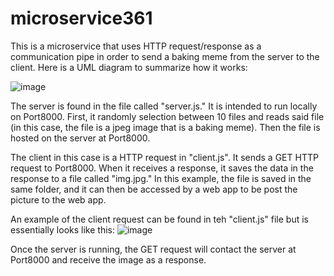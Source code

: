 # microservice361

This is a microservice that uses HTTP request/response as a communication pipe in order to send a baking meme from the server to the client.  Here is a UML diagram to summarize how it works: 

![image](https://user-images.githubusercontent.com/96030208/198846587-8effe104-d62a-4b04-873b-e25c77b9db09.png)

The server is found in the file called "server.js."  It is intended to run locally on Port8000.  First, it randomly selection between 10 files and reads said file (in this case, the file is a jpeg image that is a baking meme).  Then the file is hosted on the server at Port8000. 

The client in this case is a HTTP request in "client.js".  It sends a GET HTTP request to Port8000.  When it receives a response, it saves the data in the response to a file called "img.jpg."  In this example, the file is saved in the same folder, and it can then be accessed by a web app to be post the picture to the web app.  

An example of the client request can be found in teh "client.js" file but is essentially looks like this: 
![image](https://user-images.githubusercontent.com/96030208/198846834-4cdd9fad-aa80-4abc-9008-310cfb0b55e9.png)

Once the server is running, the GET request will contact the server at Port8000 and receive the image as a response.  
